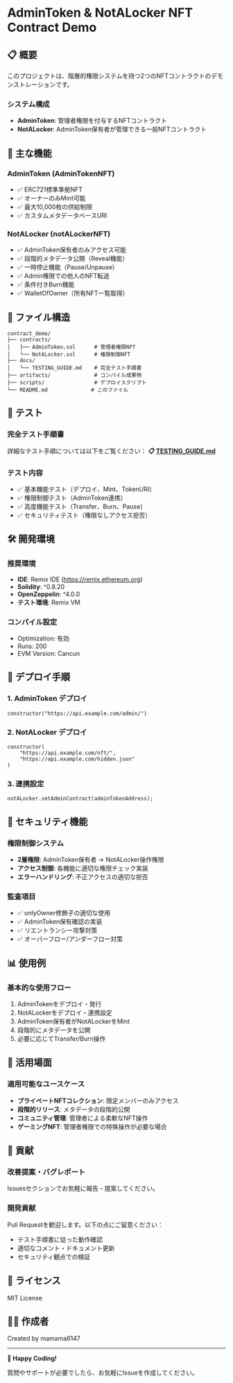 # AdminToken & NotALocker NFT Contract Demo

## 📋 概要

このプロジェクトは、階層的権限システムを持つ2つのNFTコントラクトのデモンストレーションです。

### システム構成

- **AdminToken**: 管理者権限を付与するNFTコントラクト
- **NotALocker**: AdminToken保有者が管理できる一般NFTコントラクト

## 🚀 主な機能

### AdminToken (AdminTokenNFT)
- ✅ ERC721標準準拠NFT
- ✅ オーナーのみMint可能
- ✅ 最大10,000枚の供給制限
- ✅ カスタムメタデータベースURI

### NotALocker (notALockerNFT)
- ✅ AdminToken保有者のみアクセス可能
- ✅ 段階的メタデータ公開（Reveal機能）
- ✅ 一時停止機能（Pause/Unpause）
- ✅ Admin権限での他人のNFT転送
- ✅ 条件付きBurn機能
- ✅ WalletOfOwner（所有NFT一覧取得）

## 📁 ファイル構造

```
contract_demo/
├── contracts/
│   ├── AdminToken.sol      # 管理者権限NFT
│   └── NotALocker.sol      # 権限制御NFT
├── docs/
│   └── TESTING_GUIDE.md    # 完全テスト手順書
├── artifacts/              # コンパイル成果物
├── scripts/                # デプロイスクリプト
└── README.md              # このファイル
```

## 🧪 テスト

### 完全テスト手順書
詳細なテスト手順については以下をご覧ください：
**📋 [TESTING_GUIDE.md](./docs/TESTING_GUIDE.md)**

### テスト内容
- ✅ 基本機能テスト（デプロイ、Mint、TokenURI）
- ✅ 権限制御テスト（AdminToken連携）
- ✅ 高度機能テスト（Transfer、Burn、Pause）
- ✅ セキュリティテスト（権限なしアクセス拒否）

## 🛠️ 開発環境

### 推奨環境
- **IDE**: Remix IDE (https://remix.ethereum.org)
- **Solidity**: ^0.8.20
- **OpenZeppelin**: ^4.0.0
- **テスト環境**: Remix VM

### コンパイル設定
- Optimization: 有効
- Runs: 200
- EVM Version: Cancun

## 🚀 デプロイ手順

### 1. AdminToken デプロイ
```solidity
constructor("https://api.example.com/admin/")
```

### 2. NotALocker デプロイ
```solidity
constructor(
    "https://api.example.com/nft/",
    "https://api.example.com/hidden.json"
)
```

### 3. 連携設定
```solidity
notALocker.setAdminContract(adminTokenAddress);
```

## 🔐 セキュリティ機能

### 権限制御システム
- **2層権限**: AdminToken保有者 → NotALocker操作権限
- **アクセス制御**: 各機能に適切な権限チェック実装
- **エラーハンドリング**: 不正アクセスの適切な拒否

### 監査項目
- ✅ onlyOwner修飾子の適切な使用
- ✅ AdminToken保有確認の実装
- ✅ リエントランシー攻撃対策
- ✅ オーバーフロー/アンダーフロー対策

## 📊 使用例

### 基本的な使用フロー
1. AdminTokenをデプロイ・発行
2. NotALockerをデプロイ・連携設定
3. AdminToken保有者がNotALockerをMint
4. 段階的にメタデータを公開
5. 必要に応じてTransfer/Burn操作

## 🎯 活用場面

### 適用可能なユースケース
- **プライベートNFTコレクション**: 限定メンバーのみアクセス
- **段階的リリース**: メタデータの段階的公開
- **コミュニティ管理**: 管理者による柔軟なNFT操作
- **ゲーミングNFT**: 管理者権限での特殊操作が必要な場合

## 🤝 貢献

### 改善提案・バグレポート
Issuesセクションでお気軽に報告・提案してください。

### 開発貢献
Pull Requestを歓迎します。以下の点にご留意ください：
- テスト手順書に従った動作確認
- 適切なコメント・ドキュメント更新
- セキュリティ観点での検証

## 📝 ライセンス

MIT License

## 🙋‍♂️ 作成者

Created by mamama6147

---

**🎉 Happy Coding!** 

質問やサポートが必要でしたら、お気軽にIssueを作成してください。